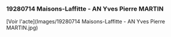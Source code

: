 ### 19280714 Maisons-Laffitte - AN Yves Pierre MARTIN

[Voir l'acte](Images/19280714 Maisons-Laffitte - AN Yves Pierre MARTIN.jpg)

